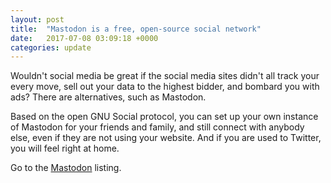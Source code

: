 ```yaml
---
layout: post
title:  "Mastodon is a free, open-source social network"
date:   2017-07-08 03:09:18 +0000
categories: update
---
```


Wouldn't social media be great if the social media sites didn't all track your every move,
sell out your data to the highest bidder, and bombard you with ads? There are alternatives,
such as Mastodon.

Based on the open GNU Social protocol, you can set up your own instance of Mastodon for
your friends and family, and still connect with anybody else, even if they are not using
your website. And if you are used to Twitter, you will feel right at home.

Go to the <a href="/products/#Mastodon">Mastodon</a> listing.

